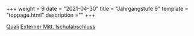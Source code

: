+++
weight = 9
date = "2021-04-30"
title = "Jahrgangstufe 9"
template = "toppage.html"
description =""
+++

[Quali](/schullebenseiten/quali) 
[Externer Mitt. lschulabschluss](/schullebenseiten/externer-mittelschulabschluss)